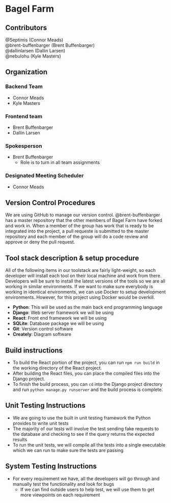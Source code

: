 # Bagel Farm

## Contributors
@Septimis (Connor Meads) <br>
@brent-buffenbarger (Brent Buffenbarger) <br>
@dallinlarsen (Dallin Larsen) <br>
@nebulohu (Kyle Masters)

## Organization
### Backend Team
 - Connor Meads 
 - Kyle Masters
  
### Frontend team
- Brent Buffenbarger
- Dallin Larsen

### Spokesperson
- Brent Buffenbarger
    - Role is to turn in all team assignments
    
### Designated Meeting Scheduler
 - Connor Meads

## Version Control Procedures
We are  using GitHub to manage our version control. @brent-buffenbarger has a master repository that the other members of Bagel Farm have forked and work in. When a member of the group has work that is ready to be integrated into the project, a pull requeste is submitted to the master repository and each member of the group will do a code review and approve or deny the pull request.

## Tool stack description & setup procedure
All of the following items in our toolstack are fairly light-weight, so each developer will install each tool on their local machine and work from there. Developers will be sure to install the latest versions of the tools so we are all working in similar environments. If we want to make sure everybody is working in identical environments, we can use Docker to setup development environments. However, for this project using Docker would be overkill.


- **Python**: This will be used as the main back end programming language
- **Django**: Web server framework we will be using
- **React**: Front end framework we will be using
- **SQLite**: Database package we will be using
- **Git**: Version control software
- **Creately**: Diagram software

## Build instructions
- To build the React portion of the project, you can run `npm run build` in the working directory of the React project.
- After building the React files, you can place the compiled files into the Django project.
- To finish the build process, you can `cd` into the Django project directory and run `python manage.py runserver` and the build process is complete.

## Unit Testing Instructions
- We are going to use the built in unit testing framework the Python provides to write unit tests
- The majority of our tests will involve the test sending fake requests to the database and checking to see if the query returns the expected results
- To run the unit tests, we will compile all the tests into a single executable which we can run to make sure the tests are passing

## System Testing Instructions
- For every requirement we have, all the developers will go through and manually test the functionality and look for bugs
    - If we can find outside users to help test, we will use them to get more viewpoints on each requirement
